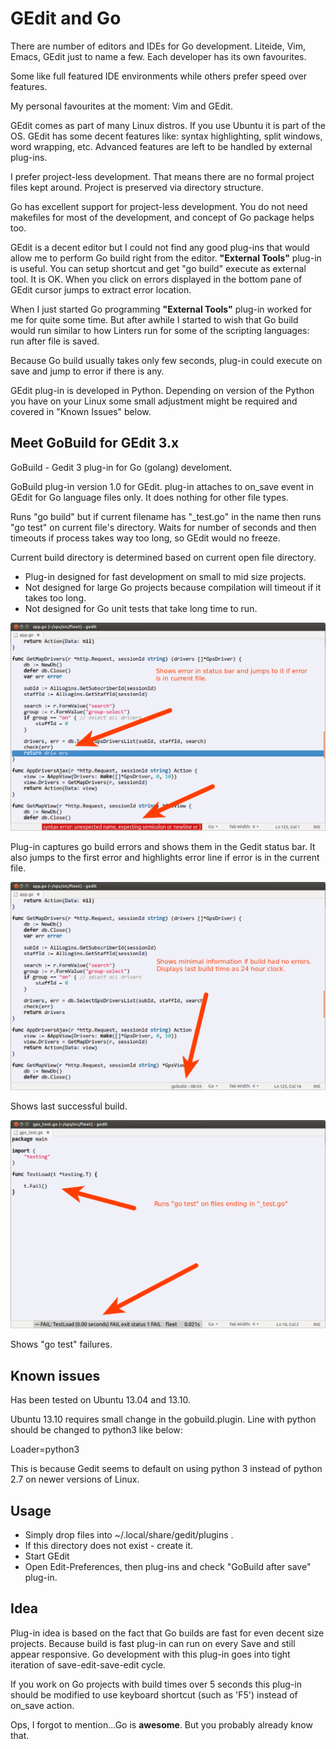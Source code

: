 GEdit and Go
============

There are number of editors and IDEs for Go development. Liteide, Vim,
Emacs, GEdit just to name a few. Each developer has its own favourites.

Some like full featured IDE environments while others prefer speed over 
features.

My personal favourites at the moment: Vim and GEdit.

GEdit comes as part of many Linux distros. If you use Ubuntu it is part
of the OS. GEdit has some decent features like: syntax highlighting, split
windows, word wrapping, etc. Advanced features are left to be handled by
external plug-ins. 

I prefer project-less development. That means there are no formal project
files kept around. Project is preserved via directory structure.

Go has excellent support for project-less development. You do not need 
makefiles for most of the development, and concept of Go package helps too.

GEdit is a decent editor but I could not find any good plug-ins that would
allow me to perform Go build right from the editor. **"External Tools"** 
plug-in is useful. You can setup shortcut and get "go build" execute as
external tool. It is OK. When you click on errors displayed in the bottom 
pane of GEdit cursor jumps to extract error location.

When I just started Go programming **"External Tools"** plug-in worked 
for me for quite some time. But after awhile I started to wish that Go 
build would run similar to how Linters run for some of the scripting 
languages: run after file is saved. 

Because Go build usually takes only few seconds, plug-in could execute on save
and jump to error if there is any. 

GEdit plug-in is developed in Python. Depending on version of the Python you 
have on your Linux some small adjustment might be required and covered in 
"Known Issues" below.

Meet GoBuild for GEdit 3.x
--------------------------

GoBuild - Gedit 3 plug-in for Go (golang) develoment. 

GoBuild plug-in version 1.0 for GEdit. plug-in attaches to on_save event
in GEdit for Go language files only. It does nothing for other file types.

Runs "go build" but if current filename has "_test.go" in the name 
then runs "go test" on current file's directory. Waits for number of seconds 
and then timeouts if process takes way too long, so GEdit would no freeze.

Current build directory is determined based on current open file directory.

 * Plug-in designed for fast development on small to mid size projects.
 * Not designed for large Go projects because compilation will timeout if it 
takes too long.
 * Not designed for Go unit tests that take long time to run.

![screen1](gobuildscreen1.png)

Plug-in captures go build errors and shows them in the Gedit status bar.
It also jumps to the first error and highlights error line if error is in 
the current file.

![screen2](gobuildscreen2.png)

Shows last successful build.

![screen3](gobuildscreen3.png)

Shows "go test" failures.

Known issues 
------------

Has been tested on Ubuntu 13.04 and 13.10.

Ubuntu 13.10 requires small change in the gobuild.plugin.
Line with python should be changed to python3 like below:

Loader=python3

This is because Gedit seems to default on using python 3 instead of 
python 2.7 on newer versions of Linux.

Usage
-----

 * Simply drop files into ~/.local/share/gedit/plugins .
 * If this directory does not exist - create it.
 * Start GEdit
 * Open Edit-Preferences, then plug-ins and check "GoBuild after save" plug-in.
 
Idea
----

Plug-in idea is based on the fact that Go builds are fast for even decent size
projects. Because build is fast plug-in can run on every Save and still appear 
responsive.
Go development with this plug-in goes into tight iteration of save-edit-save-edit
cycle. 

If you work on Go projects with build times over 5 seconds this plug-in should be
modified to use keyboard shortcut (such as 'F5') instead of on_save action.

Ops, I forgot to mention...Go is **awesome**. But you probably already know that.


